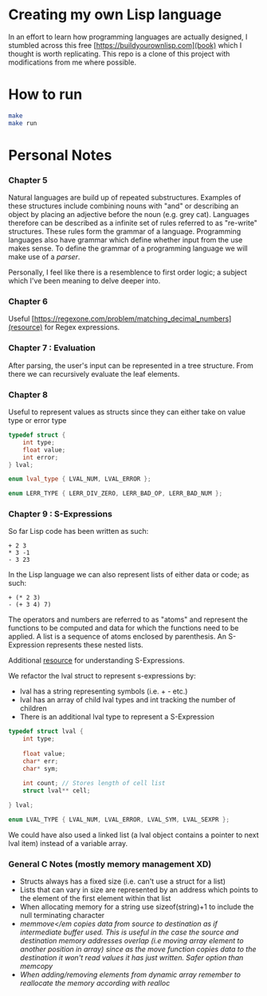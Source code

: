 # Creating my own Lisp language

In an effort to learn how programming languages are actually designed, I stumbled across this free [https://buildyourownlisp.com](book) which I thought is worth replicating. This repo is a clone of this project with modifications from me where possible. 

# How to run

``` sh
make
make run
```

# Personal Notes

### Chapter 5

Natural languages are build up of repeated substructures. Examples of these structures include combining nouns with "and" or describing an object by placing an adjective before the noun (e.g. grey cat). Languages therefore can be described as a infinite set of rules referred to as "re-write" structures. These rules form the grammar of a language. Programming languages also have grammar which define whether input from the use makes sense. To define the grammar of a programming language we will make use of a <em>parser</em>. 

Personally, I feel like there is a resemblence to first order logic; a subject which I've been meaning to delve deeper into. 

### Chapter 6

Useful [https://regexone.com/problem/matching_decimal_numbers](resource) for Regex expressions.

### Chapter 7 : Evaluation

After parsing, the user's input can be represented in a tree structure. From there we can recursively evaluate the leaf elements. 

### Chapter 8

Useful to represent values as structs since they can either take on value type or error type

``` c++
typedef struct {
    int type;
    float value;
    int error;
} lval;

enum lval_type { LVAL_NUM, LVAL_ERROR };

enum LERR_TYPE { LERR_DIV_ZERO, LERR_BAD_OP, LERR_BAD_NUM };
```

### Chapter 9 : S-Expressions

So far Lisp code has been written as such:

``` common-lisp
+ 2 3
* 3 -1
- 3 23
```

In the Lisp language we can also represent lists of either data or code; as such:

``` common-lisp
+ (* 2 3)
- (+ 3 4) 7)
```

The operators and numbers are referred to as "atoms" and represent the functions to be computed and data for which the functions need to be applied. A list is a sequence of atoms enclosed by parenthesis. An S-Expression represents these nested lists.

Additional [resource](https://www.cs.unm.edu/~luger/ai-final2/LISP/CH%2011_S-expressions,%20The%20Syntax%20of%20Lisp.pdf) for understanding S-Expressions.

We refactor the lval struct to represent s-expressions by:

* lval has a string representing symbols (i.e. + - etc.)
* lval has an array of child lval types and int tracking the number of children
* There is an additional lval type to represent a S-Expression

``` c++
typedef struct lval {
    int type;
    
    float value;
    char* err;
    char* sym;

    int count; // Stores length of cell list
    struct lval** cell;
    
} lval;

enum LVAL_TYPE { LVAL_NUM, LVAL_ERROR, LVAL_SYM, LVAL_SEXPR };
```

We could have also used a linked list (a lval object contains a pointer to next lval item) instead of a variable array.


### General C Notes (mostly memory management XD)

* Structs always has a fixed size (i.e. can't use a struct for a list)
* Lists that can vary in size are represented by an address which points to the element of the first element within that list
* When allocating memory for a string use sizeof(string)+1 to include the null terminating character
* <em>memmove</em copies data from source to destination as if intermediate buffer used. This is useful in the case the source and destination memory addresses overlap (i.e moving array element to another position in array) since as the move function copies data to the destination it won't read values it has just written. Safer option than <em>memcopy</em>
* When adding/removing elements from dynamic array remember to reallocate the memory according with <em>realloc</em>
